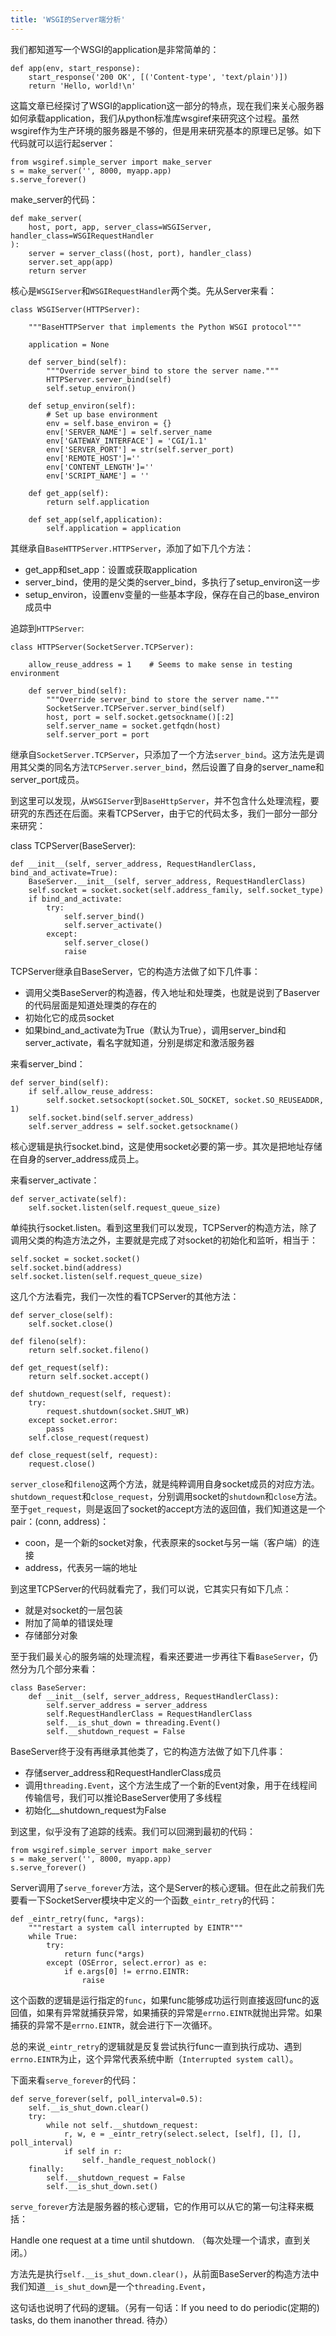 ```yaml
---
title: 'WSGI的Server端分析'
---
```


我们都知道写一个WSGI的application是非常简单的：

    def app(env, start_response):
        start_response('200 OK', [('Content-type', 'text/plain')])
        return 'Hello, world!\n'

这篇文章已经探讨了WSGI的application这一部分的特点，现在我们来关心服务器如何承载application，我们从python标准库wsgiref来研究这个过程。虽然wsgiref作为生产环境的服务器是不够的，但是用来研究基本的原理已足够。如下代码就可以运行起server：

    from wsgiref.simple_server import make_server
    s = make_server('', 8000, myapp.app)
    s.serve_forever()

make_server的代码：

    def make_server(
        host, port, app, server_class=WSGIServer, handler_class=WSGIRequestHandler
    ):
        server = server_class((host, port), handler_class)
        server.set_app(app)
        return server

核心是`WSGIServer`和`WSGIRequestHandler`两个类。先从Server来看：

    class WSGIServer(HTTPServer):

        """BaseHTTPServer that implements the Python WSGI protocol"""

        application = None

        def server_bind(self):
            """Override server_bind to store the server name."""
            HTTPServer.server_bind(self)
            self.setup_environ()

        def setup_environ(self):
            # Set up base environment
            env = self.base_environ = {}
            env['SERVER_NAME'] = self.server_name
            env['GATEWAY_INTERFACE'] = 'CGI/1.1'
            env['SERVER_PORT'] = str(self.server_port)
            env['REMOTE_HOST']=''
            env['CONTENT_LENGTH']=''
            env['SCRIPT_NAME'] = ''

        def get_app(self):
            return self.application

        def set_app(self,application):
            self.application = application

其继承自`BaseHTTPServer.HTTPServer`，添加了如下几个方法：

* get_app和set_app：设置或获取application
* server_bind，使用的是父类的server_bind，多执行了setup_environ这一步
* setup_environ，设置env变量的一些基本字段，保存在自己的base_environ成员中

追踪到`HTTPServer`:

    class HTTPServer(SocketServer.TCPServer):

        allow_reuse_address = 1    # Seems to make sense in testing environment

        def server_bind(self):
            """Override server_bind to store the server name."""
            SocketServer.TCPServer.server_bind(self)
            host, port = self.socket.getsockname()[:2]
            self.server_name = socket.getfqdn(host)
            self.server_port = port

继承自`SocketServer.TCPServer`，只添加了一个方法`server_bind`。这方法先是调用其父类的同名方法`TCPServer.server_bind`，然后设置了自身的server_name和server_port成员。

到这里可以发现，从`WSGIServer`到`BaseHttpServer`，并不包含什么处理流程，要研究的东西还在后面。来看TCPServer，由于它的代码太多，我们一部分一部分来研究：

class TCPServer(BaseServer):

    def __init__(self, server_address, RequestHandlerClass, bind_and_activate=True):
        BaseServer.__init__(self, server_address, RequestHandlerClass)
        self.socket = socket.socket(self.address_family, self.socket_type)
        if bind_and_activate:
            try:
                self.server_bind()
                self.server_activate()
            except:
                self.server_close()
                raise

TCPServer继承自BaseServer，它的构造方法做了如下几件事：

* 调用父类BaseServer的构造器，传入地址和处理类，也就是说到了Baserver的代码层面是知道处理类的存在的
* 初始化它的成员socket
* 如果bind_and_activate为True（默认为True），调用server_bind和server_activate，看名字就知道，分别是绑定和激活服务器

来看server_bind：

    def server_bind(self):
        if self.allow_reuse_address:
            self.socket.setsockopt(socket.SOL_SOCKET, socket.SO_REUSEADDR, 1)
        self.socket.bind(self.server_address)
        self.server_address = self.socket.getsockname()

核心逻辑是执行socket.bind，这是使用socket必要的第一步。其次是把地址存储在自身的server_address成员上。

来看server_activate：

    def server_activate(self):
        self.socket.listen(self.request_queue_size)

单纯执行socket.listen。看到这里我们可以发现，TCPServer的构造方法，除了调用父类的构造方法之外，主要就是完成了对socket的初始化和监听，相当于：

    self.socket = socket.socket()
    self.socket.bind(address)
    self.socket.listen(self.request_queue_size)

这几个方法看完，我们一次性的看TCPServer的其他方法：

    def server_close(self):
        self.socket.close()

    def fileno(self):
        return self.socket.fileno()

    def get_request(self):
        return self.socket.accept()

    def shutdown_request(self, request):
        try:
            request.shutdown(socket.SHUT_WR)
        except socket.error:
            pass
        self.close_request(request)

    def close_request(self, request):
        request.close()

`server_close`和`fileno`这两个方法，就是纯粹调用自身socket成员的对应方法。
`shutdown_request`和`close_request`，分别调用socket的`shutdown`和`close`方法。
至于`get_request`，则是返回了socket的accept方法的返回值，我们知道这是一个pair：(conn, address)：

* coon，是一个新的socket对象，代表原来的socket与另一端（客户端）的连接
* address，代表另一端的地址

到这里TCPServer的代码就看完了，我们可以说，它其实只有如下几点：

* 就是对socket的一层包装
* 附加了简单的错误处理
* 存储部分对象

至于我们最关心的服务端的处理流程，看来还要进一步再往下看`BaseServer`，仍然分为几个部分来看：

    class BaseServer:
        def __init__(self, server_address, RequestHandlerClass):
            self.server_address = server_address
            self.RequestHandlerClass = RequestHandlerClass
            self.__is_shut_down = threading.Event()
            self.__shutdown_request = False

BaseServer终于没有再继承其他类了，它的构造方法做了如下几件事：

* 存储server_address和RequestHandlerClass成员
* 调用`threading.Event`，这个方法生成了一个新的Event对象，用于在线程间传输信号，我们可以推论BaseServer使用了多线程
* 初始化__shutdown_request为False

到这里，似乎没有了追踪的线索。我们可以回溯到最初的代码：

    from wsgiref.simple_server import make_server
    s = make_server('', 8000, myapp.app)
    s.serve_forever()

Server调用了`serve_forever`方法，这个是Server的核心逻辑。但在此之前我们先要看一下SocketServer模块中定义的一个函数`_eintr_retry`的代码：

    def _eintr_retry(func, *args):
        """restart a system call interrupted by EINTR"""
        while True:
            try:
                return func(*args)
            except (OSError, select.error) as e:
                if e.args[0] != errno.EINTR:
                    raise

这个函数的逻辑是运行指定的`func`，如果func能够成功运行则直接返回func的返回值，如果有异常就捕获异常，如果捕获的异常是`errno.EINTR`就抛出异常。如果捕获的异常不是`errno.EINTR`，就会进行下一次循环。

总的来说`_eintr_retry`的逻辑就是反复尝试执行func一直到执行成功、遇到`errno.EINTR`为止，这个异常代表系统中断（`Interrupted system call`）。

下面来看`serve_forever`的代码：

    def serve_forever(self, poll_interval=0.5):
        self.__is_shut_down.clear()
        try:
            while not self.__shutdown_request:
                r, w, e = _eintr_retry(select.select, [self], [], [], poll_interval)
                if self in r:
                    self._handle_request_noblock()
        finally:
            self.__shutdown_request = False
            self.__is_shut_down.set()


`serve_forever`方法是服务器的核心逻辑，它的作用可以从它的第一句注释来概括：

>
Handle one request at a time until shutdown.
（每次处理一个请求，直到关闭。）

方法先是执行`self.__is_shut_down.clear()`，从前面BaseServer的构造方法中我们知道`__is_shut_down`是一个`threading.Event`，


这句话也说明了代码的逻辑。（另有一句话：If you need to do periodic(定期的) tasks, do them inanother thread. 待办）


